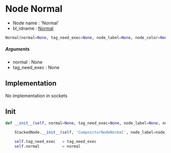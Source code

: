 # Node Normal

- Node name : 'Normal'
- bl_idname : [Normal](https://docs.blender.org/api/current/bpy.types.Normal.html)


``` python
Normal(normal=None, tag_need_exec=None, node_label=None, node_color=None)
```
##### Arguments

- normal : None
- tag_need_exec : None

## Implementation

No implementation in sockets

## Init

``` python
def __init__(self, normal=None, tag_need_exec=None, node_label=None, node_color=None):

    StackedNode.__init__(self, 'CompositorNodeNormal', node_label=node_label, node_color=node_color)

    self.tag_need_exec   = tag_need_exec
    self.normal          = normal
```
